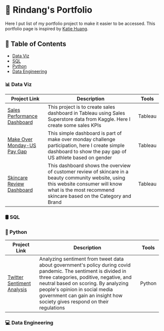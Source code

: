 <h1> 🚀 Rindang's Portfolio </h1>

Here I put list of my portfolio project to make it easier to be accessed. This portfolio page is inspired by [Katie Huang](https://github.com/katiehuangx).

<h2> 📁 Table of Contents </h2>

- [Data Viz](#tableau)
- [SQL](#sql)
- [Python](#python)
- [Data Engineering](#data-engineering)

<h3> 📊 Data Viz </h3>


| Project Link  | Description   |Tools|
| ------------- | ------------- |-----|
| [Sales Performance Dashboard](https://public.tableau.com/app/profile/rindangcahyaning/viz/SalesDashboard_16741907212560/SalesOverview) | This project is to create sales dashboard in Tableau using Sales Superstore data from Kaggle. Here I create some sales KPIs | Tableau |
| [Make Over Monday-US Pay Gap](https://public.tableau.com/app/profile/rindangcahyaning/viz/MakeOverMonday2023W13USPayGap/Dashboard1)  | This simple dashboard is part of make over monday challenge participation, here I create simple dashboard to show the pay gap of US athlete based on gender   | Tableau |
| [Skincare Review Dashboard](https://public.tableau.com/app/profile/rindangcahyaning/viz/SkincareReview/Dashboard1) | This dashboard shows the overview of customer review of skincare in a beauty community website, using this website consumer will know what is the most recommend skincare based on the Category and Brand| Tableau |

<h3> 🛢️ SQL </h3>

<h3> 🐍 Python </h3>

| Project Link  | Description   |Tools|
| ------------- | ------------- |-----|
| [Twitter Sentiment Analysis](https://github.com/rindangchi/Simple-Sentiment-Analysis)       | Analyzing sentiment from tweet data about government's policy during covid pandemic. The sentiment is divided in three categories, poditive, negative, and neutral based on scoring. By analyzing people's opinion in social media government can gain an insight how society gives respond on their regulations | Python |

<h3> 💻 Data Engineering </h3>
